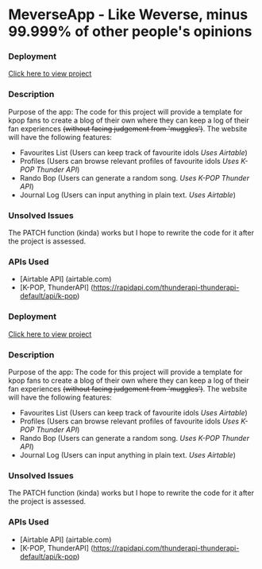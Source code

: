 # MeverseApp - Like Weverse, minus 99.999% of other people's opinions

### Deployment
 [Click here to view project](https://meverse.vercel.app/)

### Description 
Purpose of the app:
The code for this project will provide a template for kpop fans to create a blog of their own where they can keep a log of their fan experiences ~~(without facing judgement from 'muggles')~~. The website will have the following features: 
+ Favourites List (Users can keep track of favourite idols *Uses Airtable*)
+ Profiles (Users can browse relevant profiles of favourite idols *Uses K-POP Thunder API*)
+ Rando Bop (Users can generate a random song. *Uses K-POP Thunder API*)
+ Journal Log (Users can input anything in plain text. *Uses Airtable*)

### Unsolved Issues
The PATCH function (kinda) works but I hope to rewrite the code for it after the project is assessed.

### APIs Used
+ [Airtable API] (airtable.com)
+ [K-POP, ThunderAPI] (https://rapidapi.com/thunderapi-thunderapi-default/api/k-pop)

### Deployment
 [Click here to view project](https://meverse.vercel.app/)

### Description 
Purpose of the app:
The code for this project will provide a template for kpop fans to create a blog of their own where they can keep a log of their fan experiences ~~(without facing judgement from 'muggles')~~. The website will have the following features: 
+ Favourites List (Users can keep track of favourite idols *Uses Airtable*)
+ Profiles (Users can browse relevant profiles of favourite idols *Uses K-POP Thunder API*)
+ Rando Bop (Users can generate a random song. *Uses K-POP Thunder API*)
+ Journal Log (Users can input anything in plain text. *Uses Airtable*)

### Unsolved Issues
The PATCH function (kinda) works but I hope to rewrite the code for it after the project is assessed.

### APIs Used
+ [Airtable API] (airtable.com)
+ [K-POP, ThunderAPI] (https://rapidapi.com/thunderapi-thunderapi-default/api/k-pop)